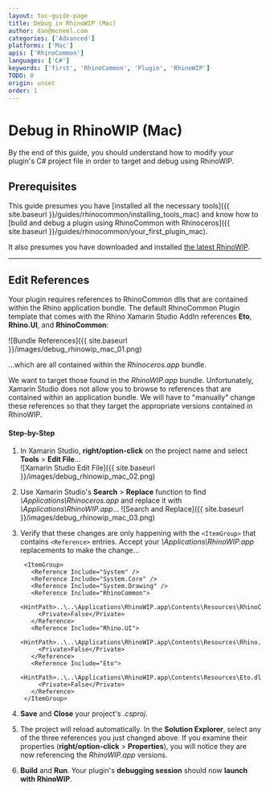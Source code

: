 ```yaml
---
layout: toc-guide-page
title: Debug in RhinoWIP (Mac)
author: dan@mcneel.com
categories: ['Advanced']
platforms: ['Mac']
apis: ['RhinoCommon']
languages: ['C#']
keywords: ['first', 'RhinoCommon', 'Plugin', 'RhinoWIP']
TODO: 0
origin: unset
order: 1
---
```


# Debug in RhinoWIP (Mac)

By the end of this guide, you should understand how to modify your plugin's C# project file in order to target and debug using RhinoWIP.


## Prerequisites

This guide presumes you have [installed all the necessary tools]({{ site.baseurl }}/guides/rhinocommon/installing_tools_mac) and know how to [build and debug a plugin using RhinoCommon with Rhinoceros]({{ site.baseurl }}/guides/rhinocommon/your_first_plugin_mac).  

It also presumes you have downloaded and installed [the latest RhinoWIP](http://www.rhino3d.com/go/download/rhino-for-mac/wip/latest).

---

## Edit References

Your plugin requires references to RhinoCommon dlls that are contained within the Rhino application bundle.  The default RhinoCommon Plugin template that comes with the Rhino Xamarin Studio AddIn references **Eto**, **Rhino.UI**, and **RhinoCommon**:

![Bundle References]({{ site.baseurl }}/images/debug_rhinowip_mac_01.png)

...which are all contained within the *Rhinoceros.app* bundle.

We want to target those found in the *RhinoWIP.app* bundle.  Unfortunately, Xamarin Studio does not allow you to browse to references that are contained within an application bundle.  We will have to "manually" change these references so that they target the appropriate versions contained in RhinoWIP.

#### Step-by-Step

1. In Xamarin Studio, **right/option-click** on the project name and select **Tools** > **Edit File**...  
![Xamarin Studio Edit File]({{ site.baseurl }}/images/debug_rhinowip_mac_02.png)
1. Use Xamarin Studio's **Search** > **Replace** function to find *\Applications\Rhinoceros.app* and replace it with *\Applications\RhinoWIP.app*...
![Search and Replace]({{ site.baseurl }}/images/debug_rhinowip_mac_03.png)
1. Verify that these changes are only happening with the `<ItemGroup>` that contains `<Reference>` entries.  Accept your *\Applications\RhinoWIP.app* replacements to make the change...

        <ItemGroup>
          <Reference Include="System" />
          <Reference Include="System.Core" />
          <Reference Include="System.Drawing" />
          <Reference Include="RhinoCommon">
            <HintPath>..\..\Applications\RhinoWIP.app\Contents\Resources\RhinoCommon.dll</HintPath>
            <Private>False</Private>
          </Reference>
          <Reference Include="Rhino.UI">
            <HintPath>..\..\Applications\RhinoWIP.app\Contents\Resources\Rhino.UI.dll</HintPath>
            <Private>False</Private>
          </Reference>
          <Reference Include="Eto">
            <HintPath>..\..\Applications\RhinoWIP.app\Contents\Resources\Eto.dll</HintPath>
            <Private>False</Private>
          </Reference>
        </ItemGroup>
1. **Save** and **Close** your project's *.csproj*.
1. The project will reload automatically.  In the **Solution Explorer**, select any of the three references you just changed above.  If you examine their properties (**right/option-click** > **Properties**), you will notice they are now referencing the *RhinoWIP.app* versions.
1. **Build** and **Run**.  Your plugin's **debugging session** should now **launch with RhinoWIP**.
